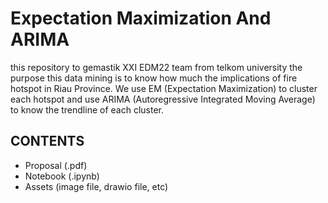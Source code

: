 # Expectation Maximization And ARIMA
this repository to gemastik XXI EDM22 team from telkom university
the purpose this data mining is to know how much the implications of fire hotspot in Riau Province. We use EM (Expectation Maximization) to cluster each hotspot and use ARIMA (Autoregressive Integrated Moving Average) to know the trendline of each cluster.


## CONTENTS
- Proposal (.pdf)
- Notebook (.ipynb)
- Assets (image file, drawio file, etc)


